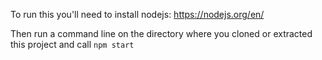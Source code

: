

To run this you'll need to install nodejs:
https://nodejs.org/en/

Then run a command line on the directory where you cloned or extracted this project and call `npm start`
